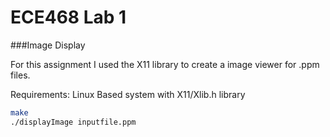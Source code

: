 # ECE468 Lab 1

###Image Display

For this assignment I used the X11 library to create a image viewer for .ppm files.

Requirements: Linux Based system with X11/Xlib.h library

```bash
make
./displayImage inputfile.ppm
```